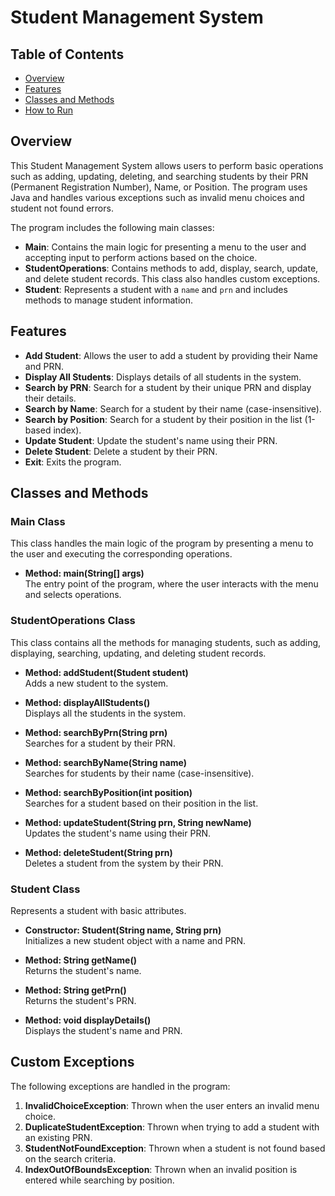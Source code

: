 # Student Management System

## Table of Contents
- [Overview](#overview)
- [Features](#features)
- [Classes and Methods](#classes-and-methods)
- [How to Run](#how-to-run)

## Overview
This Student Management System allows users to perform basic operations such as adding, updating, deleting, and searching students by their PRN (Permanent Registration Number), Name, or Position. The program uses Java and handles various exceptions such as invalid menu choices and student not found errors.

The program includes the following main classes:
- **Main**: Contains the main logic for presenting a menu to the user and accepting input to perform actions based on the choice.
- **StudentOperations**: Contains methods to add, display, search, update, and delete student records. This class also handles custom exceptions.
- **Student**: Represents a student with a `name` and `prn` and includes methods to manage student information.

## Features
- **Add Student**: Allows the user to add a student by providing their Name and PRN.
- **Display All Students**: Displays details of all students in the system.
- **Search by PRN**: Search for a student by their unique PRN and display their details.
- **Search by Name**: Search for a student by their name (case-insensitive).
- **Search by Position**: Search for a student by their position in the list (1-based index).
- **Update Student**: Update the student's name using their PRN.
- **Delete Student**: Delete a student by their PRN.
- **Exit**: Exits the program.

## Classes and Methods

### Main Class
This class handles the main logic of the program by presenting a menu to the user and executing the corresponding operations.

- **Method: main(String[] args)**  
  The entry point of the program, where the user interacts with the menu and selects operations.

### StudentOperations Class
This class contains all the methods for managing students, such as adding, displaying, searching, updating, and deleting student records.

- **Method: addStudent(Student student)**  
  Adds a new student to the system.
  
- **Method: displayAllStudents()**  
  Displays all the students in the system.
  
- **Method: searchByPrn(String prn)**  
  Searches for a student by their PRN.
  
- **Method: searchByName(String name)**  
  Searches for students by their name (case-insensitive).
  
- **Method: searchByPosition(int position)**  
  Searches for a student based on their position in the list.
  
- **Method: updateStudent(String prn, String newName)**  
  Updates the student's name using their PRN.
  
- **Method: deleteStudent(String prn)**  
  Deletes a student from the system by their PRN.

### Student Class
Represents a student with basic attributes.

- **Constructor: Student(String name, String prn)**  
  Initializes a new student object with a name and PRN.

- **Method: String getName()**  
  Returns the student's name.

- **Method: String getPrn()**  
  Returns the student's PRN.

- **Method: void displayDetails()**  
  Displays the student's name and PRN.

## Custom Exceptions
The following exceptions are handled in the program:
1. **InvalidChoiceException**: Thrown when the user enters an invalid menu choice.
2. **DuplicateStudentException**: Thrown when trying to add a student with an existing PRN.
3. **StudentNotFoundException**: Thrown when a student is not found based on the search criteria.
4. **IndexOutOfBoundsException**: Thrown when an invalid position is entered while searching by position.
